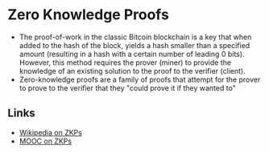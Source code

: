 
# Zero Knowledge Proofs
- The proof-of-work in the classic Bitcoin blockchain is a key that when added to the hash of the block, yields a hash smaller than a specified amount (resulting in a hash with a certain number of leading 0 bits). However, this method requires the prover (miner) to provide the knowledge of an existing solution to the proof to the verifier (client).
- Zero-knowledge proofs are a family of proofs that attempt for the prover to prove to the verifier that they "could prove it if they wanted to"

## Links
+ [Wikipedia on ZKPs](https://en.wikipedia.org/wiki/Zero-knowledge_proof)
+ [MOOC on ZKPs](https://youtube.com/playlist?list=PLS01nW3Rtgor_yJmQsGBZAg5XM4TSGpPs)
